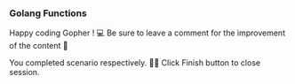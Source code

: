 ###  Golang Functions

Happy coding Gopher ! 💻
Be sure to leave a comment for the improvement of the content 🙏

You completed scenario respectively. 👏🏻
Click Finish button to close session.  

